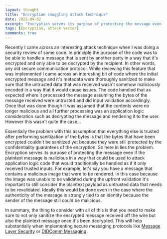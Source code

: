 ```yaml
---
layout: thought
title: "Encryption smuggling attack technique"
date: 2022-04-02
excerpt: "Encryption serves its purpose of protecting the message even if the plaintext message is malicious so be sure to sanitize the plaintext message"
tags: [Encryption, attack vector]
comments: true
---
```


Recently I came across an interesting attack technique when I was doing a security review of some code. In principle the purpose of the code was to be able to handle a message that is sent by another party in a way that it's encrypted and only able to be decrypted by the recipient. In other words, any old secure communication protocol. While reviewing this feature that was implemented I came across an interesting bit of code where the initial encrypted message and it's metadata were thoroughly sanitized to make sure that the untrusted data that was received wasn't somehow maliciously encoded in a way that it would cause issues. The code handled that as expected where it processed the message assuming the bytes of the  message received were untrusted and did input validation accordingly. Once that was done though it was assumed that the contents were no longer malicious and all further processing was an application logic consideration such as decrypting the message and rendering it to the user. However this wasn't quite the case...

Essentially the problem with this assumption that everything else is trusted after performing sanitization of the bytes is that the bytes that have been encrypted couldn't be sanitized yet because they were still protected by the confidentiality guarantees of the encryption. So here in lies the problem. Encryption serves its purpose of protecting the message even if the plaintext message is malicious in a way that could be used to attack application logic code that would traditionally be handled as if it only received trusted inputs. For example, let's say you have a message that contains a malicious image that were to be rendered. In this case because the image was unable to be validated during the upfront validation it's important to still consider the plaintext payload as untrusted data that needs to be revalidated. Ideally this would be done even in the case where the authenticity of the message is strongly tied to an identity because the sender of the message still could be malicious.

In summary, the thing to consider with all of this is that you need to make sure to not only sanitize the encrypted message received off the wire but also the plaintext message once it's been decrypted. This will help substantially when implementing secure messaging protocols like [Message Layer Security](https://messaginglayersecurity.rocks/) or [DIDComm Messaging](https://identity.foundation/didcomm-messaging/spec/).